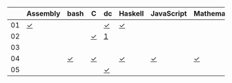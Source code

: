 |    | Assembly   | bash        | C        | dc         | Haskell   | JavaScript | Mathematica | Python    | Ruby      | Vimscript  |
| -- | --------   | ----        | -        | --         | -------   | ---------- | ----------- | ------    | ----      | ---------  |
| 01 | [✓][01asm] |             |          | [✓][01dc]  | [✓][01hs] |            |             | [✓][01py] | [✓][01rb] |            |
| 02 |            |             | [✓][02c] | [1][02dc]  |           |            |             |           | [✓][02rb] |            |
| 03 |            |             |          |            |           |            |             |           | [✓][03rb] |            |
| 04 |            | [✓][04bash] | [✓][04c] |            | [✓][04hs] | [✓][04js]  | [✓][04mma]  |           | [✓][04rb] | [✓][04vim] |
| 05 |            |             |          | [✓][05dc]  |           |            |             |           | [✓][05rb] |            |

[01asm]:  https://github.com/tckmn/polyaoc-2019/tree/master/01/asm
[01dc]:   https://github.com/tckmn/polyaoc-2019/tree/master/01/dc
[01hs]:   https://github.com/tckmn/polyaoc-2019/tree/master/01/hs
[01py]:   https://github.com/tckmn/polyaoc-2019/tree/master/01/py
[01rb]:   https://github.com/tckmn/polyaoc-2019/tree/master/01/rb
[02c]:    https://github.com/tckmn/polyaoc-2019/tree/master/02/c
[02dc]:   https://github.com/tckmn/polyaoc-2019/tree/master/02/dc
[02rb]:   https://github.com/tckmn/polyaoc-2019/tree/master/02/rb
[03rb]:   https://github.com/tckmn/polyaoc-2019/tree/master/03/rb
[04bash]: https://github.com/tckmn/polyaoc-2019/tree/master/04/bash
[04c]:    https://github.com/tckmn/polyaoc-2019/tree/master/04/c
[04hs]:   https://github.com/tckmn/polyaoc-2019/tree/master/04/hs
[04js]:   https://github.com/tckmn/polyaoc-2019/tree/master/04/js
[04mma]:  https://github.com/tckmn/polyaoc-2019/tree/master/04/mma
[04rb]:   https://github.com/tckmn/polyaoc-2019/tree/master/04/rb
[04vim]:  https://github.com/tckmn/polyaoc-2019/tree/master/04/vim
[05dc]:   https://github.com/tckmn/polyaoc-2019/tree/master/05/dc
[05rb]:   https://github.com/tckmn/polyaoc-2019/tree/master/05/rb
